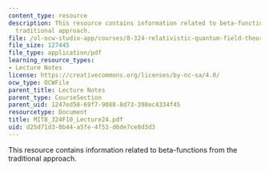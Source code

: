 ```yaml
---
content_type: resource
description: This resource contains information related to beta-functions from the
  traditional approach.
file: /ol-ocw-studio-app/courses/8-324-relativistic-quantum-field-theory-ii-fall-2010/d25d71d30b44a5fe4f53d6de7ce8d3d3_MIT8_324F10_Lecture24.pdf
file_size: 127445
file_type: application/pdf
learning_resource_types:
- Lecture Notes
license: https://creativecommons.org/licenses/by-nc-sa/4.0/
ocw_type: OCWFile
parent_title: Lecture Notes
parent_type: CourseSection
parent_uid: 1247ed58-69f7-9088-8d73-398ec4334f45
resourcetype: Document
title: MIT8_324F10_Lecture24.pdf
uid: d25d71d3-0b44-a5fe-4f53-d6de7ce8d3d3
---
```

This resource contains information related to beta-functions from the traditional approach.